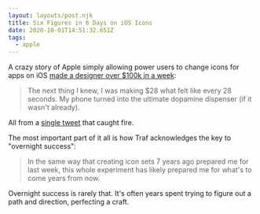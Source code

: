 ```yaml
---
layout: layouts/post.njk
title: Six Figures in 6 Days on iOS Icons
date: 2020-10-01T14:51:32.651Z
tags:
  - apple
---
```

A crazy story of Apple simply allowing power users to change icons for apps on iOS [made a designer over $100k in a week](https://tr.af/6):

> The next thing I knew, I was making $28 what felt like every 28 seconds. My phone turned into the ultimate dopamine dispenser (if it wasn't already).

All from a [single tweet](https://twitter.com/traf/status/1307707156788060160) that caught fire.

The most important part of it all is how Traf acknowledges the key to "overnight success":

> In the same way that creating icon sets 7 years ago prepared me for last week, this whole experiment has likely prepared me for what's to come years from now.

Overnight success is rarely that. It's often years spent trying to figure out a path and direction, perfecting a craft.
